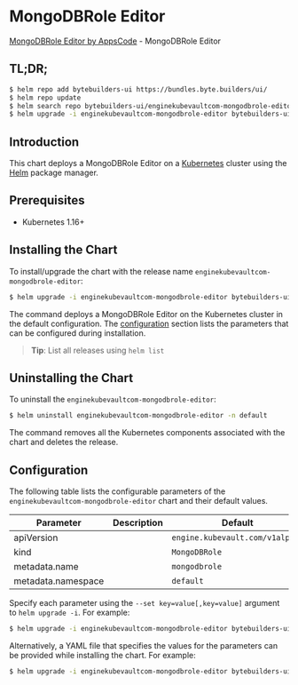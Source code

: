# MongoDBRole Editor

[MongoDBRole Editor by AppsCode](https://byte.builders) - MongoDBRole Editor

## TL;DR;

```bash
$ helm repo add bytebuilders-ui https://bundles.byte.builders/ui/
$ helm repo update
$ helm search repo bytebuilders-ui/enginekubevaultcom-mongodbrole-editor --version=v0.4.17
$ helm upgrade -i enginekubevaultcom-mongodbrole-editor bytebuilders-ui/enginekubevaultcom-mongodbrole-editor -n default --create-namespace --version=v0.4.17
```

## Introduction

This chart deploys a MongoDBRole Editor on a [Kubernetes](http://kubernetes.io) cluster using the [Helm](https://helm.sh) package manager.

## Prerequisites

- Kubernetes 1.16+

## Installing the Chart

To install/upgrade the chart with the release name `enginekubevaultcom-mongodbrole-editor`:

```bash
$ helm upgrade -i enginekubevaultcom-mongodbrole-editor bytebuilders-ui/enginekubevaultcom-mongodbrole-editor -n default --create-namespace --version=v0.4.17
```

The command deploys a MongoDBRole Editor on the Kubernetes cluster in the default configuration. The [configuration](#configuration) section lists the parameters that can be configured during installation.

> **Tip**: List all releases using `helm list`

## Uninstalling the Chart

To uninstall the `enginekubevaultcom-mongodbrole-editor`:

```bash
$ helm uninstall enginekubevaultcom-mongodbrole-editor -n default
```

The command removes all the Kubernetes components associated with the chart and deletes the release.

## Configuration

The following table lists the configurable parameters of the `enginekubevaultcom-mongodbrole-editor` chart and their default values.

|     Parameter      | Description |                  Default                   |
|--------------------|-------------|--------------------------------------------|
| apiVersion         |             | <code>engine.kubevault.com/v1alpha1</code> |
| kind               |             | <code>MongoDBRole</code>                   |
| metadata.name      |             | <code>mongodbrole</code>                   |
| metadata.namespace |             | <code>default</code>                       |


Specify each parameter using the `--set key=value[,key=value]` argument to `helm upgrade -i`. For example:

```bash
$ helm upgrade -i enginekubevaultcom-mongodbrole-editor bytebuilders-ui/enginekubevaultcom-mongodbrole-editor -n default --create-namespace --version=v0.4.17 --set apiVersion=engine.kubevault.com/v1alpha1
```

Alternatively, a YAML file that specifies the values for the parameters can be provided while
installing the chart. For example:

```bash
$ helm upgrade -i enginekubevaultcom-mongodbrole-editor bytebuilders-ui/enginekubevaultcom-mongodbrole-editor -n default --create-namespace --version=v0.4.17 --values values.yaml
```
